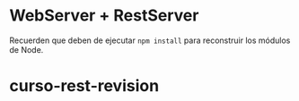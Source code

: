# WebServer + RestServer

Recuerden que deben de ejecutar ```npm install``` para reconstruir los módulos de Node.
# curso-rest-revision
